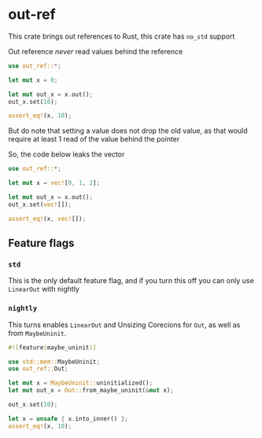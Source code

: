 # out-ref

This crate brings out references to Rust,
this crate has `no_std` support

Out reference *never* read values behind the reference

```rust
use out_ref::*;

let mut x = 0;

let mut out_x = x.out();
out_x.set(10);

assert_eq!(x, 10);
```

But do note that setting a value does not drop the old value, as that would require at least 1 read of the value behind the pointer

So, the code below leaks the vector
```rust
use out_ref::*;

let mut x = vec![0, 1, 2];

let mut out_x = x.out();
out_x.set(vec![]);

assert_eq!(x, vec![]);
```

## Feature flags

### `std`

This is the only default feature flag, and if you turn this off you can only use `LinearOut` with nightly

### `nightly`

This turns enables `LinearOut` and Unsizing Corecions for `Out`, as well as from `MaybeUninit`.

```rust
#![feature(maybe_uninit)]

use std::mem::MaybeUninit;
use out_ref::Out;

let mut x = MaybeUninit::uninitialized();
let mut out_x = Out::from_maybe_uninit(&mut x);

out_x.set(10);

let x = unsafe { x.into_inner() };
assert_eq!(x, 10);
```